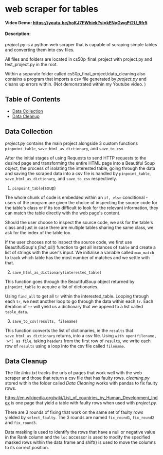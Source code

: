 # web scraper for tables
#### Video Demo:  https://youtu.be/hoKJ7FWhiek?si=kENyGwgPt2U_9fr5
#### Description:

_project.py_ is a python web scraper that is capable of scraping simple tables and converting them into csv files.

All files and folders are located in cs50p_final_project with project.py and test_project.py in the root.

Within a separate folder called cs50p_final_project/data_cleaning also contains a program that imports a csv file generated by _project.py_ and cleans up errors within. (Not demonstrated within my Youtube video. )


## Table of Contents

- [Data Collection](#data-collection)
- [Data Cleanup](#data-cleanup)

## Data Collection

_project.py_ contains the main project alongside 3 custom functions `pinpoint_table`, `save_html_as_dictionary`, and `save_to_csv`.


After the initial stages of using Requests to send HTTP requests to the desired page and transforming the entire HTML page into a Beautiful Soup object, the process of isolating the interested table, going through the data and saving the scraped data into a csv file is handled by `pinpoint_table`, `save_html_as_dictionary`, and `save_to_csv` respectively.

1. `pinpoint_table`(soup)

The whole chunk of code is embedded within an `if, else` conditional - users of the program are given the choice of inspecting the source code for the table's class or if its too difficult to look for the relevant information, they can match the table directly with the web page's content.

Should the user choose to inspect the source code, we ask for the table's class and just in case there are multiple tables sharing the same class, we ask for the index of the table too.

If the user chooses not to inspect the source code, we first use BeautifulSoup's _find_all()_ function to get all instances of `table`  and create a list of strings with the user's input. We initialise a variable called `max_match`  to track which table has the most number of matches and we settle with that.

2. `save_html_as_dictionary(interested_table)`

This function goes through the BeautifulSoup object returned by `pinpoint_table` to acquire a list of dictionaries.

Using `find_all` to get all `tr` within the interested_table. Looping through each `tr`, we nest another loop to go through the data within each `tr`. Each iteration of `tr` will yield us a dictionary that we append to a list called `table_data`.

3. `save_to_csv(results, filename)`

This function converts the list of dictionaries, ie the `results` that `save_html_as_dictionary` returns, into a csv file. Using `with open(filename, 'w') as file`, taking `headers` from the first row of `results`, we write each row of `results` using a loop into the csv file called `filename`.

## Data Cleanup

The file _links.txt_ tracks the urls of pages that work well with the web scraper and those that return a csv file that has faulty rows. _cleaning.py_ stored within the folder called _Data Cleaning_ works with pandas to fix faulty rows.

https://en.wikipedia.org/wiki/List_of_countries_by_Human_Development_Index is one page that yield a table with faulty rows when used with _project.py_.

There are 3 rounds of fixing that work on the same set of faulty rows yielded by `select_faulty`. The 3 rounds are named `fix_round1`, `fix_round2` and `fix_round3`.

Data masking is used to identify the rows that have a null or negative value in the Rank column and the `loc` accessor is used to modify the specified masked rows within the data frame and shift() is used to move the columns to its correct position.

